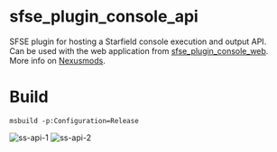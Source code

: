 # sfse_plugin_console_api
SFSE plugin for hosting a Starfield console execution and output API.  
Can be used with the web application from [sfse_plugin_console_web](https://github.com/dranger003/sfse_plugin_console_web).  
More info on [Nexusmods](https://www.nexusmods.com/starfield/mods/4280).

# Build
```
msbuild -p:Configuration=Release
```
![ss-api-1](https://github.com/dranger003/sfse_plugin_console_api/assets/1760549/5fc4321e-f2f8-4a12-9335-b6263244cfd8)
![ss-api-2](https://github.com/dranger003/sfse_plugin_console_api/assets/1760549/8e429ab6-bd86-48aa-8480-c7c3e6d05f7a)

